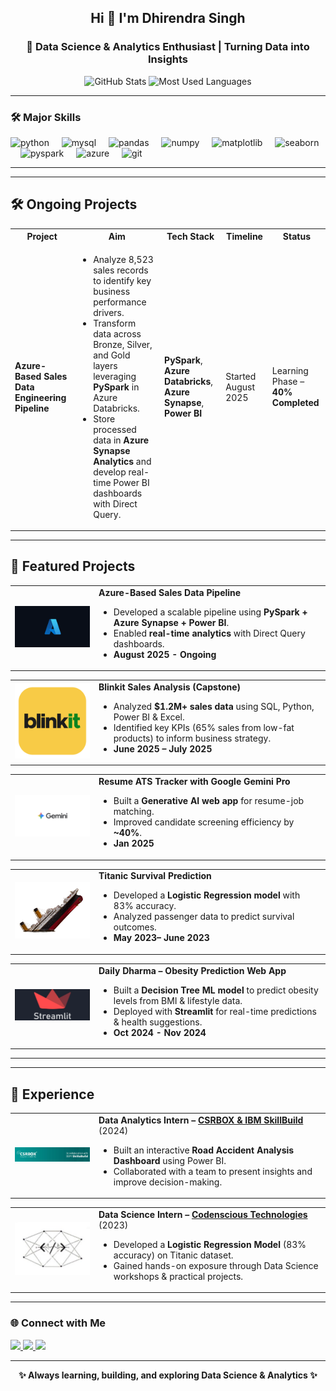 <h2 align="center">
  <strong>Hi 👋 I'm Dhirendra Singh</strong>
</h2>
<h3 align="center">
  🚀 Data Science & Analytics Enthusiast | Turning Data into Insights
</h3>

<div align="center">
  <img src="https://github-readme-stats.vercel.app/api?username=centralperkgithub&show_icons=true&theme=radical&count_private=true" height="160" alt="GitHub Stats" />
  <img src="https://github-readme-stats.vercel.app/api/top-langs/?username=centralperkgithub&layout=compact&langs_count=5&theme=radical&hide=C,HTML,C++,Tcl" height="160" alt="Most Used Languages" />
</div>

---

### 🛠️ Major Skills
<div align="left">
  <img src="https://cdn.jsdelivr.net/gh/devicons/devicon/icons/python/python-original.svg" height="30" alt="python" />
  <img width="12" />
  <img src="https://cdn.jsdelivr.net/gh/devicons/devicon/icons/mysql/mysql-original.svg" height="30" alt="mysql" />
  <img width="12" />
  <img src="https://cdn.jsdelivr.net/gh/devicons/devicon/icons/pandas/pandas-original.svg" height="30" alt="pandas" />
  <img width="12" />
  <img src="https://cdn.jsdelivr.net/gh/devicons/devicon/icons/numpy/numpy-original.svg" height="30" alt="numpy" />
  <img width="12" />
  <img src="https://cdn.jsdelivr.net/gh/devicons/devicon/icons/matplotlib/matplotlib-original.svg" height="30" alt="matplotlib" />
  <img width="12" />
  <img src="https://seaborn.pydata.org/_static/logo-wide-lightbg.svg" height="30" alt="seaborn" />
  <img width="12" />
  <img src="https://upload.wikimedia.org/wikipedia/commons/c/cf/New_Power_BI_Logo.svg" height="30" alt="pyspark" />
  <img width="12" />
  <img src="https://cdn.jsdelivr.net/gh/devicons/devicon/icons/azure/azure-original.svg" height="30" alt="azure" />
  <img width="12" />
  <img src="https://cdn.jsdelivr.net/gh/devicons/devicon/icons/git/git-original.svg" height="30" alt="git" />
</div>

---
---

## 🛠️ Ongoing Projects

<table>
  <tr>
    <th>Project</th>
    <th>Aim</th>
    <th>Tech Stack</th>
    <th>Timeline</th>
    <th>Status</th>
  </tr>
  <tr>
    <td><b>Azure-Based Sales Data Engineering Pipeline</b></td>
    <td>
      <ul>
        <li>Analyze 8,523 sales records to identify key business performance drivers.</li>
        <li>Transform data across Bronze, Silver, and Gold layers leveraging <b>PySpark</b> in Azure Databricks.</li>
        <li>Store processed data in <b>Azure Synapse Analytics</b> and develop real-time Power BI dashboards with Direct Query.</li>
      </ul>
    </td>
    <td>
      <b>PySpark</b>, <b>Azure Databricks</b>, <b>Azure Synapse</b>, <b>Power BI</b>
    </td>
    <td>Started August 2025</td>
    <td>Learning Phase – <b>40% Completed</b></td>
  </tr>
</table>


---

## 🚀 Featured Projects

<table>
  <tr>
    <td width="120">
      <img src="https://github.com/centralperkgithub/centralperkgithub/blob/b7d59801b88b108d8c2ccbb0aed1d64e64b1c38d/images.png" width="120" alt="Azure Data Pipeline Logo"/>
    </td>
    <td>
      <b>Azure-Based Sales Data Pipeline</b>  
      <ul>
        <li>Developed a scalable pipeline using <b>PySpark + Azure Synapse + Power BI</b>.</li>
        <li>Enabled <b>real-time analytics</b> with Direct Query dashboards.</li>
        <li><b>August 2025 - Ongoing </b> </li>
      </ul>
    </td>
  </tr>
</table>

<table>
  <tr>
    <td width="120">
      <img src="https://github.com/centralperkgithub/centralperkgithub/blob/882d6cb4ca813ae041e962949b8f008e675cab6a/blinkit-logo-png_seeklogo-438944.png" width="120" alt="Blinkit Logo"/>
    </td>
    <td>
      <b>Blinkit Sales Analysis (Capstone)</b>  
      <ul>
        <li>Analyzed <b>$1.2M+ sales data</b> using SQL, Python, Power BI & Excel.</li>
        <li>Identified key KPIs (65% sales from low-fat products) to inform business strategy.</li>
        <li><b> June 2025 – July  2025 </b> </li>
      </ul>
    </td>
  </tr>
</table>

<table>
  <tr>
    <td width="120">
      <img src="https://github.com/centralperkgithub/centralperkgithub/blob/b7d59801b88b108d8c2ccbb0aed1d64e64b1c38d/gemini_aurora_thumbnail_4g_e74822ff0ca4259beb718.png" width="120" alt="Google Gemini Logo"/>
    </td>
    <td>
      <b>Resume ATS Tracker with Google Gemini Pro</b>  
      <ul>
        <li>Built a <b>Generative AI web app</b> for resume-job matching.</li>
        <li>Improved candidate screening efficiency by <b>~40%</b>.</li>
         <li><b> Jan 2025 </b> </li>
      </ul>
    </td>
  </tr>
</table>

<table>
  <tr>
    <td width="120">
      <img src="https://github.com/centralperkgithub/centralperkgithub/blob/b7d59801b88b108d8c2ccbb0aed1d64e64b1c38d/pngimg.com%20-%20titanic_PNG41.png" width="120" alt="Titanic Ship"/>
    </td>
    <td>
      <b>Titanic Survival Prediction</b>  
      <ul>
        <li>Developed a <b>Logistic Regression model</b> with 83% accuracy.</li>
        <li>Analyzed passenger data to predict survival outcomes.</li>
        <li><b> May 2023– June 2023  </b> </li>
      </ul>
    </td>
  </tr>
</table>

<table>
  <tr>
    <td width="120">
      <img src= "https://github.com/centralperkgithub/centralperkgithub/blob/d76ec53164391ffc2b0825002d33bab763913708/https___dev-to-uploads.s3.amazonaws.com_uploads_articles_7sryb1fopo1558cwmrrf.webp" width="120" alt="Streamlit Logo"/>
    </td>
    <td>
      <b>Daily Dharma – Obesity Prediction Web App</b>  
      <ul>
        <li>Built a <b>Decision Tree ML model</b> to predict obesity levels from BMI & lifestyle data.</li>
        <li>Deployed with <b>Streamlit</b> for real-time predictions & health suggestions.</li>
        <li><b>  Oct  2024 - Nov 2024   </b> </li>
      </ul>
    </td>
  </tr>
</table>



---

---

## 💼 Experience

<table>
  <tr>
    <td width="120">
      <a href="https://www.skillsbuildcsrbox.in/pages/internship.html" target="_blank">
        <img src="https://github.com/centralperkgithub/centralperkgithub/blob/1375340e245123b73692f654a94b9bf4b0ae74e0/Screenshot%202025-08-26%20014215.png" width="120" alt="CSRBOX & IBM SkillBuild Logo"/>
      </a>
    </td>
    <td>
      <b>Data Analytics Intern – <a href="https://www.skillsbuildcsrbox.in/pages/internship.html" target="_blank">CSRBOX & IBM SkillBuild</a></b> (2024)  
      <ul>
        <li>Built an interactive <b>Road Accident Analysis Dashboard</b> using Power BI.</li>
        <li>Collaborated with a team to present insights and improve decision-making.</li>
      </ul>
    </td>
  </tr>
</table>

<table>
  <tr>
    <td width="120">
      <a href="https://codenscious.ai/" target="_blank">
        <img src="https://github.com/centralperkgithub/centralperkgithub/blob/1375340e245123b73692f654a94b9bf4b0ae74e0/Screenshot%202025-08-26%20011707.png" width="120" alt="Codenscious Logo"/>
      </a>
    </td>
    <td>
      <b>Data Science Intern – <a href="https://codenscious.ai/" target="_blank">Codenscious Technologies</a></b> (2023)  
      <ul>
        <li>Developed a <b>Logistic Regression Model</b> (83% accuracy) on Titanic dataset.</li>
        <li>Gained hands-on exposure through Data Science workshops & practical projects.</li>
      </ul>
    </td>
  </tr>
</table>


---

### 🌐 Connect with Me
<div align="left">
  <a href="mailto:dhirendrasingh4111@gmail.com">
    <img src="https://img.shields.io/badge/Gmail-D14836?style=for-the-badge&logo=gmail&logoColor=white" height="35" />
  </a>
  <a href="https://www.linkedin.com/in/dhirendra-singh-b5b947243/">
    <img src="https://img.shields.io/badge/LinkedIn-0077B5?style=for-the-badge&logo=linkedin&logoColor=white" height="35" />
  </a>
  <a href="https://github.com/centralperkgithub">
    <img src="https://img.shields.io/badge/GitHub-100000?style=for-the-badge&logo=github&logoColor=white" height="35" />
  </a>
</div>

---

<div align="center">
  <b>✨ Always learning, building, and exploring Data Science & Analytics ✨</b>
</div>
